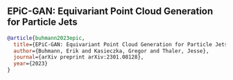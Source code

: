 ## EPiC-GAN: Equivariant Point Cloud Generation for Particle Jets

```bibtex
@article{buhmann2023epic,
  title={EPiC-GAN: Equivariant Point Cloud Generation for Particle Jets},
  author={Buhmann, Erik and Kasieczka, Gregor and Thaler, Jesse},
  journal={arXiv preprint arXiv:2301.08128},
  year={2023}
}
```
